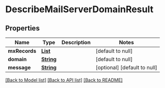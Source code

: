 # DescribeMailServerDomainResult
## Properties

Name | Type | Description | Notes
------------ | ------------- | ------------- | -------------
**mxRecords** | [**List**](NameServerRecord) |  | [default to null]
**domain** | [**String**](string) |  | [default to null]
**message** | [**String**](string) |  | [optional] [default to null]

[[Back to Model list]](../README#documentation-for-models) [[Back to API list]](../README#documentation-for-api-endpoints) [[Back to README]](../README)

